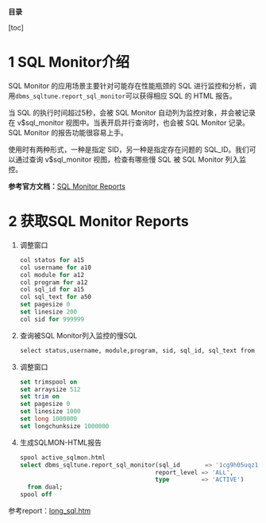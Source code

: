 **目录**

[toc]

# 1 SQL Monitor介绍

SQL Monitor 的应用场景主要针对可能存在性能瓶颈的 SQL 进行监控和分析，调用`dbms_sqltune.report_sql_monitor`可以获得相应 SQL 的 HTML 报告。

当 SQL 的执行时间超过5秒，会被 SQL Monitor 自动列为监控对象，并会被记录在 v$sql_monitor 视图中。当表开启并行查询时，也会被 SQL Monitor 记录。SQL Monitor 的报告功能很容易上手。

使用时有两种形式，一种是指定 SID，另一种是指定存在问题的 SQL_ID。我们可以通过查询 v$sql_monitor 视图，检查有哪些慢 SQL 被 SQL Monitor 列入监控。

**参考官方文档：**[SQL Monitor Reports](https://docs.oracle.com/en/database/oracle/oracle-database/19/tgsql/monitoring-database-operations.html#GUID-4048D00E-2635-42C8-A37D-71EFAC619062)

# 2 获取SQL Monitor Reports

1. 调整窗口
    ```sql
    col status for a15 
    col username for a10 
    col module for a12 
    col program for a12 
    col sql_id for a15 
    col sql_text for a50 
    set pagesize 0 
    set linesize 200 
    col sid for 999999
    ```
2. 查询被SQL Monitor列入监控的慢SQL 
    ```sql
    select status,username, module,program, sid, sql_id, sql_text from v$sql_monitor;  
    ```

3. 调整窗口
    ```sql
    set trimspool on 
    set arraysize 512 
    set trim on 
    set pagesize 0 
    set linesize 1000 
    set long 1000000 
    set longchunksize 1000000 
    ```
4. 生成SQLMON-HTML报告
    ```sql
    spool active_sqlmon.html
    select dbms_sqltune.report_sql_monitor(sql_id       => '1cg9h05uqz1sn',
                                          report_level => 'ALL',
                                          type         => 'ACTIVE')
      from dual;
    spool off 
    ```

参考report：[long_sql.htm](long_sql.htm)